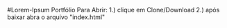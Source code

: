 #Lorem-Ipsum
Portfólio 
Para Abrir:
1.) clique em Clone/Download
2.) após baixar abra o arquivo "index.html"
